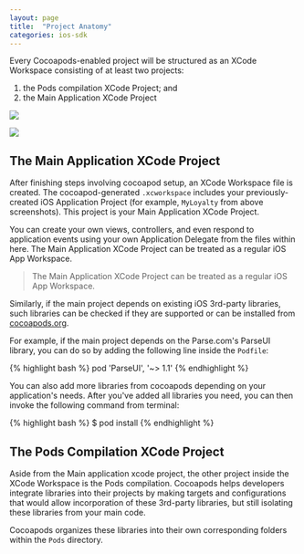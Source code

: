 ```yaml
---
layout: page
title:  "Project Anatomy"
categories: ios-sdk
---
```

Every Cocoapods-enabled project will be structured as an XCode Workspace consisting of at least two projects:

1. the Pods compilation XCode Project; and
2. the Main Application XCode Project

![]({{site.baseurl}}/img/sdk/ios/project_anatomy/project_folder_structure.png)

![]({{site.baseurl}}/img/sdk/ios/project_anatomy/project_folder_workspace.png)

## The Main Application XCode Project

After finishing steps involving cocoapod setup, an XCode Workspace file is created. The cocoapod-generated `.xcworkspace` includes your previously-created iOS Application Project (for example, `MyLoyalty` from above screenshots). This project is your Main Application XCode Project.

You can create your own views, controllers, and even respond to application events using your own Application Delegate from the files within here. The Main Application XCode Project can be treated as a regular iOS App Workspace.

> The Main Application XCode Project can be treated as a regular iOS App
> Workspace.

Similarly, if the main project depends on existing iOS 3rd-party libraries, such libraries can be checked if they are supported or can be installed from [cocoapods.org](http://cocoapods.org).

For example, if the main project depends on the Parse.com's ParseUI library, you can do so by adding the following line inside the `Podfile`:

{% highlight bash %}
pod 'ParseUI', '~> 1.1'
{% endhighlight %}

You can also add more libraries from cocoapods depending on your application's needs. After you've added all libraries you need, you can then invoke the following command from terminal:

{% highlight bash %}
$ pod install
{% endhighlight %}

## The Pods Compilation XCode Project

Aside from the Main application xcode project, the other project inside the XCode Workspace is the Pods compilation. Cocoapods helps developers integrate libraries into their projects by making targets and configurations that would allow incorporation of these 3rd-party libraries, but still isolating these libraries from your main code.

Cocoapods organizes these libraries into their own corresponding folders within the `Pods` directory. 